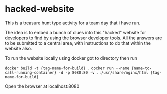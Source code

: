 # hacked-website

This is a treasure hunt type activity for a team day that i have run.

The idea is to embed a bunch of clues into this "hacked" website for developers to find by using the browser developer tools.
All the answers are to be submitted to a central area, with instructions to do that within the website also. 

To run the website locally using docker got to directory then run 

`docker build -t {tag-name-for-build} .`
`docker run --name {name-to-call-running-container} -d -p 8080:80 -v .:/usr/share/nginx/html {tag-name-for-build}`

Open the browser at localhost:8080
